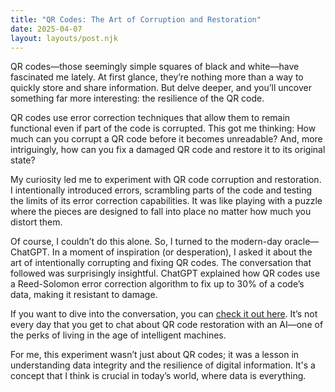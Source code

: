 ```yaml
---
title: "QR Codes: The Art of Corruption and Restoration"
date: 2025-04-07
layout: layouts/post.njk
---
```


QR codes—those seemingly simple squares of black and white—have fascinated me lately. At first glance, they’re nothing more than a way to quickly store and share information. But delve deeper, and you’ll uncover something far more interesting: the resilience of the QR code.

QR codes use error correction techniques that allow them to remain functional even if part of the code is corrupted. This got me thinking: How much can you corrupt a QR code before it becomes unreadable? And, more intriguingly, how can you fix a damaged QR code and restore it to its original state?

My curiosity led me to experiment with QR code corruption and restoration. I intentionally introduced errors, scrambling parts of the code and testing the limits of its error correction capabilities. It was like playing with a puzzle where the pieces are designed to fall into place no matter how much you distort them.

Of course, I couldn’t do this alone. So, I turned to the modern-day oracle—ChatGPT. In a moment of inspiration (or desperation), I asked it about the art of intentionally corrupting and fixing QR codes. The conversation that followed was surprisingly insightful. ChatGPT explained how QR codes use a Reed-Solomon error correction algorithm to fix up to 30% of a code’s data, making it resistant to damage.

If you want to dive into the conversation, you can [check it out here](https://chatgpt.com/share/68220efc-f748-8010-b2e9-50de485dc1db). It’s not every day that you get to chat about QR code restoration with an AI—one of the perks of living in the age of intelligent machines.

For me, this experiment wasn’t just about QR codes; it was a lesson in understanding data integrity and the resilience of digital information. It's a concept that I think is crucial in today’s world, where data is everything.
